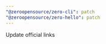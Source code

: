 ```yaml
---
"@zeroopensource/zero-cli": patch
"@zeroopensource/zero-hello": patch
---
```


Update official links
